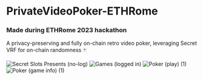 # PrivateVideoPoker-ETHRome
### Made during ETHRome 2023 hackathon
A privacy-preserving and fully on-chain retro video poker, leveraging Secret VRF for on-chain randomness 🃏

![Secret Slots Presents (no-log)](https://github.com/yaesha256/secret_slots_ETHRome/assets/101796507/ad39f1f3-0188-403c-b622-3d560ace59b5)
![Games (logged in)](https://github.com/yaesha256/secret_slots_ETHRome/assets/101796507/08f0beaa-2ef0-44dc-adbe-70611f637953)
![Poker (play) (1)](https://github.com/yaesha256/secret_slots_ETHRome/assets/101796507/7608f37e-7915-4c56-b8e1-1f32cb5e426b)
![Poker (game info) (1)](https://github.com/yaesha256/secret_slots_ETHRome/assets/101796507/1e9fc932-b2b1-4dad-b398-0233d824c376)

